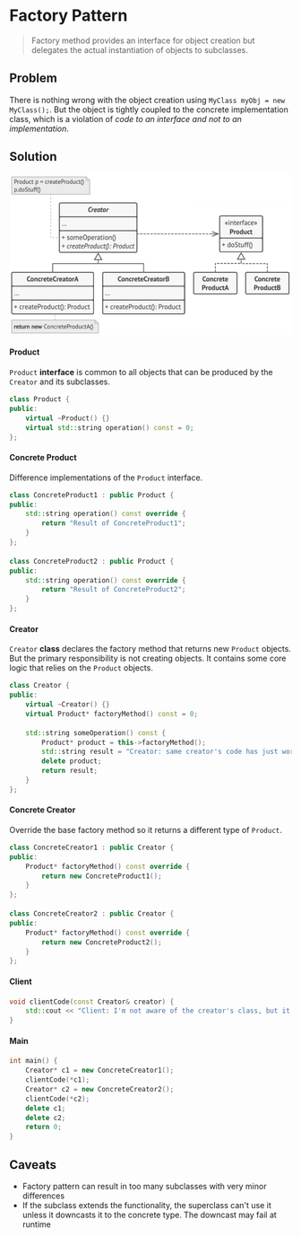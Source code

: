 # Factory Pattern

> Factory method provides an interface for object creation but delegates the actual instantiation of objects to subclasses.

## Problem

There is nothing wrong with the object creation using `MyClass myObj = new MyClass();`. But the object is tightly coupled to the concrete implementation class, which is a violation of *code to an interface and not to an implementation*.

## Solution

![Factory Pattern Structure](../res/factory-pattern-class-diagram.png)

#### Product

`Product` **interface** is common to all objects that can be produced by the `Creator` and its subclasses.

```c++
class Product {
public:
    virtual ~Product() {}
    virtual std::string operation() const = 0;
};
```

#### Concrete Product

Difference implementations of the `Product` interface.

```c++
class ConcreteProduct1 : public Product {
public:
    std::string operation() const override {
        return "Result of ConcreteProduct1";
    }
};

class ConcreteProduct2 : public Product {
public:
    std::string operation() const override {
        return "Result of ConcreteProduct2";
    }
};
```

#### Creator

`Creator` **class** declares the factory method that returns new `Product` objects. But the primary responsibility is not creating objects. It contains some core logic that relies on the `Product` objects.

```c++
class Creator {
public:
    virtual ~Creator() {}
    virtual Product* factoryMethod() const = 0;

    std::string someOperation() const {
        Product* product = this->factoryMethod();
        std::string result = "Creator: same creator's code has just worked with " + product->operation();
        delete product;
        return result;
    }
};
```

#### Concrete Creator

Override the base factory method so it returns a different type of `Product`.

```c++
class ConcreteCreator1 : public Creator {
public:
    Product* factoryMethod() const override {
        return new ConcreteProduct1();
    }
};

class ConcreteCreator2 : public Creator {
public:
    Product* factoryMethod() const override {
        return new ConcreteProduct2();
    }
};
```

#### Client

```c++
void clientCode(const Creator& creator) {
    std::cout << "Client: I'm not aware of the creator's class, but it still works.\n" << creator->someOperation() << std::endl;
}
```

#### Main

```c++
int main() {
    Creator* c1 = new ConcreteCreator1();
    clientCode(*c1);
    Creator* c2 = new ConcreteCreator2();
    clientCode(*c2);
    delete c1;
    delete c2;
    return 0;
}
```

## Caveats

+ Factory pattern can result in too many subclasses with very minor differences
+ If the subclass extends the functionality, the superclass can't use it unless it downcasts it to the concrete type. The downcast may fail at runtime
